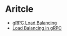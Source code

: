 # Aritcle
- [gRPC Load Balancing](https://grpc.io/blog/grpc-load-balancing/)
- [Load Balancing in gRPC](https://github.com/grpc/grpc/blob/master/doc/load-balancing.md)